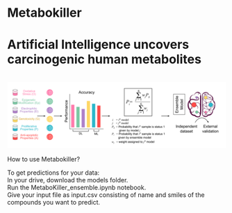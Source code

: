 # Metabokiller

# Artificial Intelligence uncovers carcinogenic human metabolites
<br/>
<img src="Images/GH_Cover.png">

How to use Metabokiller?

To get predictions for your data:
<br/>In your drive, download the models folder.
<br/>Run the MetaboKiller_ensemble.ipynb notebook.
<br/>Give your input file as input.csv consisting of name and smiles of the compounds you want to predict.
